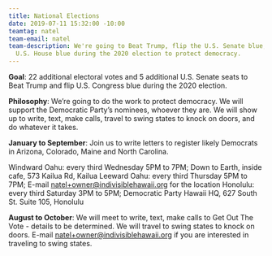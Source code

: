 ```yaml
---
title: National Elections
date: 2019-07-11 15:32:00 -10:00
teamtag: natel
team-email: natel
team-description: We're going to Beat Trump, flip the U.S. Senate blue, and keep the
  U.S. House blue during the 2020 election to protect democracy.
---
```


**Goal**: 22 additional electoral votes and 5 additional U.S. Senate seats to Beat Trump and flip U.S. Congress blue during the 2020 election.

**Philosophy**: We’re going to do the work to protect democracy.  We will support the Democratic Party’s nominees, whoever they are.  We will show up to write, text, make calls, travel to swing states to knock on doors, and do whatever it takes.  

**January to September**: Join us to write letters to register likely Democrats in Arizona, Colorado, Maine and North Carolina. 

Windward Oahu: every third Wednesday 5PM to 7PM; 
               Down to Earth, inside cafe, 573 Kailua Rd, Kailua
Leeward Oahu: every third Thursday 5PM to 7PM;
              E-mail natel+owner@indivisiblehawaii.org for the location
Honolulu: every third Saturday 3PM to 5PM;
          Democratic Party Hawaii HQ, 627 South St. Suite 105, Honolulu

**August to October**: We will meet to write, text, make calls to Get Out The Vote - details to be determined. We will travel to swing states to knock on doors.  E-mail natel+owner@indivisiblehawaii.org if you are interested in traveling to swing states.

